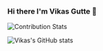 ### Hi there I'm Vikas Gutte 👋
![Contribution Stats](https://github-contribution-stats.vercel.app/api/?username=VikasGutte)

![Vikas's GitHub stats](https://github-readme-stats.vercel.app/api?username=VikasGutte&show_icons=true&theme=radical)
<!--
**VikasGutte/VikasGutte** is a ✨ _special_ ✨ repository because its `README.md` (this file) appears on your GitHub profile.

Here are some ideas to get you started:

- 🔭 I’m currently working on Android & Web Development 
- 🌱 I’m currently learning iOS
- 👯 I’m looking to collaborate on ...
- 🤔 I’m looking for help with ...
- 💬 Ask me about ...
- 📫 How to reach me: ...
- 😄 Pronouns: ...
- ⚡ Fun fact: ...
-->
